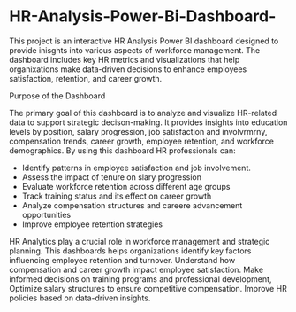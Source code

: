 # HR-Analysis-Power-Bi-Dashboard-
This project is an interactive HR Analysis Power BI dashboard designed to provide inisghts into various aspects of workforce management. The dashboard includes key HR metrics and visualizations that help organixations make data-driven decisions to enhance employees satisfaction, retention, and career growth. 

Purpose of the Dashboard 

The primary goal of this dashboard is to analyze and visualize HR-related data to support strategic decison-making. It provides insights into education levels by position, salary progression, job satisfaction and involvrmrny, compensation trends, career growth, employee retention, and workforce demographics. By using this dashboard HR professionals can:
- Identify patterns in employee satisfaction and job involvement.
- Assess the impact of tenure on slary progression
- Evaluate workforce retention across different age groups
- Track training status and its effect on career growth
- Analyze compensation structures and careere advancement opportunities
- Improve employee retention strategies

HR Analytics play a crucial role in workforce management and strategic planning. This dashboards helps organizations identify key factors influencing employee retention and turnover. Understand how compensation and career growth impact employee satisfaction. Make informed decisions on training programs and professional development, Optimize salary structures to ensure competitive compensation. Improve HR policies based on data-driven insights. 

